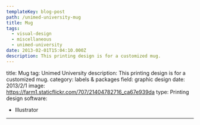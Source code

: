 ```yaml
---
templateKey: blog-post
path: /unimed-university-mug
title: Mug
tags:
  - visual-design
  - miscellaneous
  - unimed-university
date: 2013-02-01T15:04:10.000Z
description: This printing design is for a customized mug.
---
```


title: Mug
tag: Unimed University
description: This printing design is for a customized mug.
category: labels & packages
field: graphic design
date: 2013/2/1
image: https://farm1.staticflickr.com/707/21404782716_ca67e939da
type: Printing design
software:
- Illustrator
---
